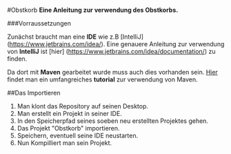 #Obstkorb
__Eine Anleitung zur verwendung des Obstkorbs.__


###Vorraussetzungen

Zunächst braucht man eine __IDE__ wie z.B [IntelliJ] (https://www.jetbrains.com/idea/).
Eine genauere Anleitung zur verwendung von __IntelliJ__ ist [hier] (https://www.jetbrains.com/idea/documentation/) zu finden.


Da dort mit __Maven__ gearbeitet wurde muss auch dies vorhanden sein.
[Hier](https://maven.apache.org/guides/getting-started/index.html) findet man ein umfangreiches __tutorial__ zur verwendung von Maven.

##Das Importieren
1. Man klont das Repository auf seinen Desktop.
2. Man erstellt ein Projekt in seiner IDE.
3. In den Speicherpfad seines soeben neu erstellten Projektes gehen.
4. Das Projekt "Obstkorb" importieren.
5. Speichern, eventuell seine IDE neustarten.
6. Nun Kompilliert man sein Projekt.
